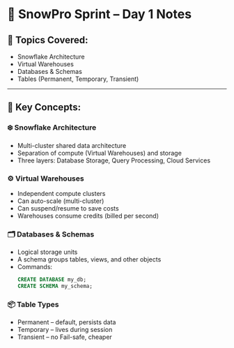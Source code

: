 # 🧊 SnowPro Sprint – Day 1 Notes

## 📘 Topics Covered:
- Snowflake Architecture
- Virtual Warehouses
- Databases & Schemas
- Tables (Permanent, Temporary, Transient)

---

## 🧠 Key Concepts:

### ❄️ Snowflake Architecture
- Multi-cluster shared data architecture
- Separation of compute (Virtual Warehouses) and storage
- Three layers: Database Storage, Query Processing, Cloud Services

### ⚙️ Virtual Warehouses
- Independent compute clusters
- Can auto-scale (multi-cluster)
- Can suspend/resume to save costs
- Warehouses consume credits (billed per second)

### 🗂️ Databases & Schemas
- Logical storage units
- A schema groups tables, views, and other objects
- Commands:
  ```sql
  CREATE DATABASE my_db;
  CREATE SCHEMA my_schema;
  ```
 ### 📦 Table Types
- Permanent – default, persists data
- Temporary – lives during session
- Transient – no Fail-safe, cheaper
